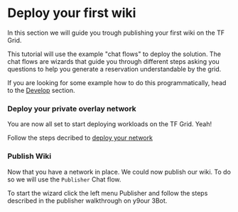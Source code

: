 # Deploy your first wiki

In this section we will guide you trough publishing your first wiki on the TF Grid.

This tutorial will use the example "chat flows" to deploy the solution. The chat flows are wizards that guide you through different steps asking you questions to help you generate a reservation understandable by the grid.

If you are looking for some example how to do this programmatically, head to the [Develop](code) section.

### Deploy your private overlay network

You are now all set to start deploying workloads on the TF Grid. Yeah!


Follow the steps decribed to [deploy your network](getting_started_network)


### Publish Wiki

Now that you have a network in place. We could now publish our wiki. To do so we will use the `Publisher` Chat flow.


To start the wizard click the left menu Publisher
and follow the steps described in the publisher walkthrough on y9our 3Bot.
